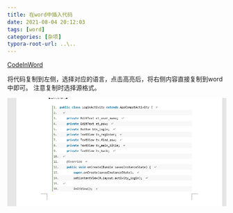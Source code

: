 ```yaml
---
title: 在word中插入代码
date: 2021-08-04 20:12:03
tags: [word]
categories: [杂项]
typora-root-url: ..\..
---
```

[CodeInWord](http://www.codeinword.com/)

将代码复制到左侧，选择对应的语言，点击高亮后，将右侧内容直接复制到word中即可。
注意复制时选择源格式。

![01](/images/在word中插入代码/01.png)

